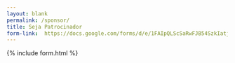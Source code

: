 ```yaml
---
layout: blank
permalink: /sponsor/
title: Seja Patrocinador
form-link:  https://docs.google.com/forms/d/e/1FAIpQLScSaRwFJB54SzkIatj2rLvMU3_XiLWY_G3L4oRUR6QDzvfHUg/viewform?usp=sf_link
---
```



{% include form.html %}